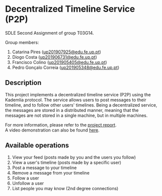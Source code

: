 # Decentralized Timeline Service (P2P)

SDLE Second Assignment of group T03G14.

Group members:

1. Catarina Pires (up201907925@edu.fe.up.pt)
2. Diogo Costa (up201906731@edu.fe.up.pt)
3. Francisco Colino (up201905405@edu.fe.up.pt)
4. Pedro Gonçalo Correia (up201905348@edu.fe.up.pt)

## Description

This project implements a decentralized timeline service (P2P) using the Kademlia protocol. The service allows users to post messages to their timeline, and to follow other users' timelines. Being a decentralized service, the messages are stored in a distributed manner, meaning that the messages are not stored in a single machine, but in multiple machines.

For more information, please refer to the [project report](./doc/report.pdf).  
A video demonstration can also be found [here](./doc/demo.mp4).

## Available operations

1. View your feed (posts made by you and the users you follow)
1. View a user's timeline (posts made by a specific user)
1. Post a message to your timeline
1. Remove a message from your timeline
1. Follow a user
1. Unfollow a user
1. List people you may know (2nd degree connections)
